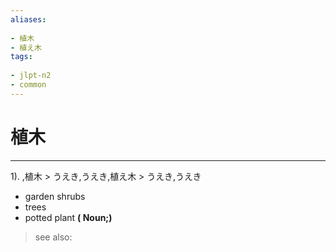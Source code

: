 ```yaml
---
aliases:
    
- 植木
- 植え木
tags:
    
- jlpt-n2
- common
---
```


# 植木
---
1).
,植木 > うえき,うえき,植え木 > うえき,うえき

- garden shrubs
- trees
- potted plant
**( Noun;)**
> see also: 
            
